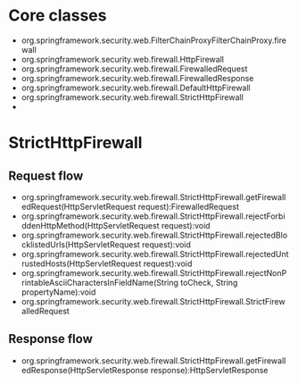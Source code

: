 # Core classes
- org.springframework.security.web.FilterChainProxyFilterChainProxy.firewall
- org.springframework.security.web.firewall.HttpFirewall
- org.springframework.security.web.firewall.FirewalledRequest
- org.springframework.security.web.firewall.FirewalledResponse
- org.springframework.security.web.firewall.DefaultHttpFirewall
- org.springframework.security.web.firewall.StrictHttpFirewall
- 

# StrictHttpFirewall
## Request flow
- org.springframework.security.web.firewall.StrictHttpFirewall.getFirewalledRequest(HttpServletRequest request):FirewalledRequest
- org.springframework.security.web.firewall.StrictHttpFirewall.rejectForbiddenHttpMethod(HttpServletRequest request):void
- org.springframework.security.web.firewall.StrictHttpFirewall.rejectedBlocklistedUrls(HttpServletRequest request):void
- org.springframework.security.web.firewall.StrictHttpFirewall.rejectedUntrustedHosts(HttpServletRequest request):void
- org.springframework.security.web.firewall.StrictHttpFirewall.rejectNonPrintableAsciiCharactersInFieldName(String toCheck, String propertyName):void
- org.springframework.security.web.firewall.StrictHttpFirewall.StrictFirewalledRequest
## Response flow
- org.springframework.security.web.firewall.StrictHttpFirewall.getFirewalledResponse(HttpServletResponse response):HttpServletResponse
